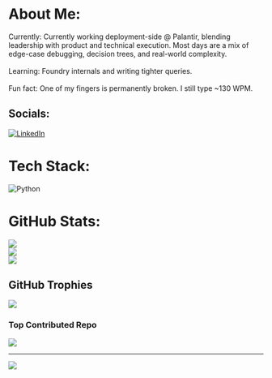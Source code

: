 # About Me:
Currently: Currently working deployment-side @ Palantir, blending leadership with product and technical execution. Most days are a mix of edge-case debugging, decision trees, and real-world complexity.
<br><br>
Learning: Foundry internals and writing tighter queries.
<br><br> 
Fun fact: One of my fingers is permanently broken. I still type ~130 WPM.

## Socials:
[![LinkedIn](https://img.shields.io/badge/LinkedIn-%230077B5.svg?logo=linkedin&logoColor=white)](https://linkedin.com/in/defend) 

# Tech Stack:
![Python](https://img.shields.io/badge/python-3670A0?style=for-the-badge&logo=python&logoColor=ffdd54) 
# GitHub Stats:
![](https://github-readme-stats.vercel.app/api?username=wjed&theme=dark&hide_border=false&include_all_commits=false&count_private=false)<br/>
![](https://nirzak-streak-stats.vercel.app/?user=wjed&theme=dark&hide_border=false)<br/>
![](https://github-readme-stats.vercel.app/api/top-langs/?username=wjed&theme=dark&hide_border=false&include_all_commits=false&count_private=false&layout=compact)

## GitHub Trophies
![](https://github-profile-trophy.vercel.app/?username=wjed&theme=synthwave&no-frame=false&no-bg=true&margin-w=4)

### Top Contributed Repo
![](https://github-contributor-stats.vercel.app/api?username=wjed&limit=5&theme=dark&combine_all_yearly_contributions=true)

---
[![](https://visitcount.itsvg.in/api?id=wjed&icon=0&color=6)](https://visitcount.itsvg.in)

<!-- Proudly created with GPRM ( https://gprm.itsvg.in ) -->
